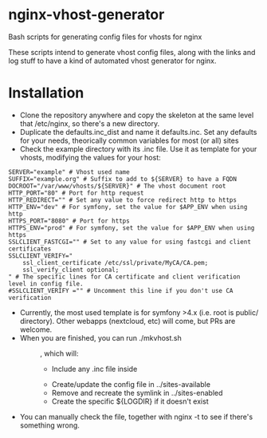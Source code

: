 # nginx-vhost-generator
Bash scripts for generating config files for vhosts for nginx

These scripts intend to generate vhost config files, along with the links and log stuff
to have a kind of automated vhost generator for nginx.

Installation
============

* Clone the repository anywhere and copy the skeleton at the same level that /etc/nginx,
so there's a new directory.
* Duplicate the defaults.inc_dist and name it defaults.inc. Set any defaults for your needs, theorically
common variables for most (or all) sites
* Check the example directory with its .inc file. Use it as template for your vhosts, modifying the values
for your host:

```
SERVER="example" # Vhost used name
SUFFIX="example.org" # Suffix to add to ${SERVER} to have a FQDN
DOCROOT="/var/www/vhosts/${SERVER}" # The vhost document root
HTTP_PORT="80" # Port for http request
HTTP_REDIRECT="" # Set any value to force redirect http to https
HTTP_ENV="dev" # For symfony, set the value for $APP_ENV when using http
HTTPS_PORT="8080" # Port for https
HTTPS_ENV="prod" # For symfony, set the value for $APP_ENV when using https
SSLCLIENT_FASTCGI="" # Set to any value for using fastcgi and client certificates
SSLCLIENT_VERIFY="
    ssl_client_certificate /etc/ssl/private/MyCA/CA.pem;
    ssl_verify_client optional;
" # The specific lines for CA certificate and client verification level in config file.
#SSLCLIENT_VERIFY ="" # Uncomment this line if you don't use CA verification
```

* Currently, the most used template is for symfony >4.x (i.e. root is public/ directory). Other webapps (nextcloud, etc)
will come, but PRs are welcome.
* When you are finished, you can run ./mkvhost.sh <dir>, which will:
    * Include any .inc file inside <dir>
    * Create/update the config file in ../sites-available
    * Remove and recreate the symlink in ../sites-enabled
    * Create the specific ${LOGDIR} if it doesn't exist
* You can manually check the file, together with nginx -t to see if there's something wrong.
